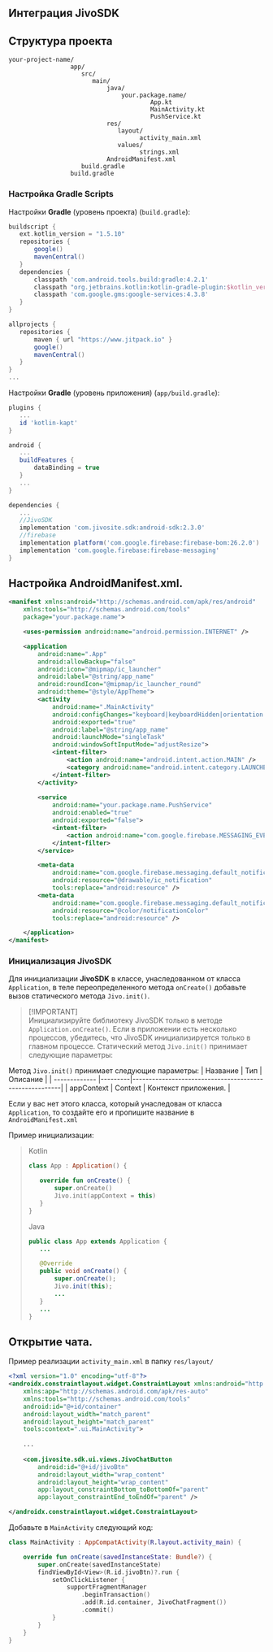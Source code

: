 Интеграция JivoSDK
------------------
Структура проекта
-------------------------

```
your-project-name/
                 app/ 
                    src/
                       main/
                           java/
                               your.package.name/
                                       App.kt
                                       MainActivity.kt
                                       PushService.kt
                           res/
                              layout/
                                    activity_main.xml
                              values/
                                    strings.xml
                           AndroidManifest.xml        
                    build.gradle  
                 build.gradle
 ```

### Настройка Gradle Scripts

Настройки **Gradle** (уровень проекта) (`build.gradle`):

```gradle
buildscript {
   ext.kotlin_version = "1.5.10"
   repositories {
       google()
       mavenCentral()
   }
   dependencies {
       classpath 'com.android.tools.build:gradle:4.2.1'
       classpath "org.jetbrains.kotlin:kotlin-gradle-plugin:$kotlin_version"
       classpath 'com.google.gms:google-services:4.3.8'
   }
}

allprojects {
   repositories {
       maven { url "https://www.jitpack.io" }
       google()
       mavenCentral()
   }
}
...
```

Настройки **Gradle** (уровень приложения) (`app/build.gradle`):

```gradle
plugins {
   ...
   id 'kotlin-kapt'
}

android {
   ...
   buildFeatures {
       dataBinding = true
   }
   ...
}

dependencies {
   ...
   //JivoSDK
   implementation 'com.jivosite.sdk:android-sdk:2.3.0'
   //firebase
   implementation platform('com.google.firebase:firebase-bom:26.2.0')
   implementation 'com.google.firebase:firebase-messaging'
}
```

Настройка AndroidManifest.xml.
-------------------------

```xml
<manifest xmlns:android="http://schemas.android.com/apk/res/android"
    xmlns:tools="http://schemas.android.com/tools"
    package="your.package.name">

    <uses-permission android:name="android.permission.INTERNET" />

    <application
        android:name=".App"
        android:allowBackup="false"
        android:icon="@mipmap/ic_launcher"
        android:label="@string/app_name"
        android:roundIcon="@mipmap/ic_launcher_round"
        android:theme="@style/AppTheme">
        <activity
            android:name=".MainActivity"
            android:configChanges="keyboard|keyboardHidden|orientation|screenSize|uiMode"
            android:exported="true"
            android:label="@string/app_name"
            android:launchMode="singleTask"
            android:windowSoftInputMode="adjustResize">
            <intent-filter>
                <action android:name="android.intent.action.MAIN" />
                <category android:name="android.intent.category.LAUNCHER" />
            </intent-filter>
        </activity>
        
        <service
            android:name="your.package.name.PushService"
            android:enabled="true"
            android:exported="false">
            <intent-filter>
                <action android:name="com.google.firebase.MESSAGING_EVENT" />
            </intent-filter>
        </service>

        <meta-data
            android:name="com.google.firebase.messaging.default_notification_icon"
            android:resource="@drawable/ic_notification"
            tools:replace="android:resource" />
        <meta-data
            android:name="com.google.firebase.messaging.default_notification_color"
            android:resource="@color/notificationColor"
            tools:replace="android:resource" />

    </application>
</manifest>
```

### Инициализация JivoSDK

Для инициализации **JivoSDK** в классе, унаследованном от класса `Application`, в теле переопределенного метода `onCreate()` добавьте вызов статического метода `Jivo.init()`.
> [!IMPORTANT]<br>Инициализируйте библиотеку JivoSDK только в методе `Application.onCreate()`. Если в приложении есть несколько
> процессов, убедитесь, что JivoSDK инициализируется только в главном процессе.
Статический метод `Jivo.init()` принимает следующие параметры:

Метод `Jivo.init()` принимает следующие параметры:
| Название | Тип | Описание |
| ------------- |---------|--------------------------------------------------------|
| appContext | Context | Контекст приложения. |

Если у вас нет этого класса, который унаследован от класса `Application`, то создайте его и пропишите название в `AndroidManifest.xml`

Пример инициализации:
> Kotlin
>
>```kotlin
>class App : Application() {
>
>    override fun onCreate() {
>        super.onCreate()
>        Jivo.init(appContext = this)
>    }
>}
>```
> Java
>
>```java
>public class App extends Application {
>    ...
>
>    @Override
>    public void onCreate() {
>        super.onCreate();
>        Jivo.init(this);
>        ...
>    }
>    ...
>}
>```

Открытие чата.
--------------

Пример реализации `activity_main.xml` в папку `res/layout/`

```xml
<?xml version="1.0" encoding="utf-8"?>
<androidx.constraintlayout.widget.ConstraintLayout xmlns:android="http://schemas.android.com/apk/res/android"
    xmlns:app="http://schemas.android.com/apk/res-auto"
    xmlns:tools="http://schemas.android.com/tools"
    android:id="@+id/container"
    android:layout_width="match_parent"
    android:layout_height="match_parent"
    tools:context=".ui.MainActivity">
    
    ...
    
    <com.jivosite.sdk.ui.views.JivoChatButton
        android:id="@+id/jivoBtn"
        android:layout_width="wrap_content"
        android:layout_height="wrap_content"
        app:layout_constraintBottom_toBottomOf="parent"
        app:layout_constraintEnd_toEndOf="parent" />

</androidx.constraintlayout.widget.ConstraintLayout>
```

Добавьте в `MainActivity` следующий код:

```kotlin
class MainActivity : AppCompatActivity(R.layout.activity_main) {

    override fun onCreate(savedInstanceState: Bundle?) {
        super.onCreate(savedInstanceState)
        findViewById<View>(R.id.jivoBtn)?.run {
            setOnClickListener {
                supportFragmentManager
                    .beginTransaction()
                    .add(R.id.container, JivoChatFragment())
                    .commit()
            }
        }
    }
}
```
